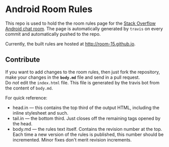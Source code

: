 # Android Room Rules

This repo is used to hold the the room rules page for the [Stack Overflow Android chat room][room15]. 
The page is automatically generated by `travis` on every commit and automatically pushed to the repo. 

Currently, the built rules are hosted at <http://room-15.github.io>.

## Contribute 

If you want to add changes to the room rules, then just fork the repository, make your changes in the **`body.md`** file and send in a pull request.  
Do *not* edit the `index.html` file. This file is generated by the travis bot from the content of `body.md`.

For quick reference:

- head.in — this contains the top third of the output HTML, including the inline stylesheet and such.
- tail.in — the bottom third. Just closes off the remaining tags opened by the head.
- body.md — the rules text itself. Contains the revision number at the top. Each time a new version of the rules is published, this number should be incremented. Minor fixes don't merit revision increments.

[room15]: http://chat.stackoverflow.com/rooms/15/android


